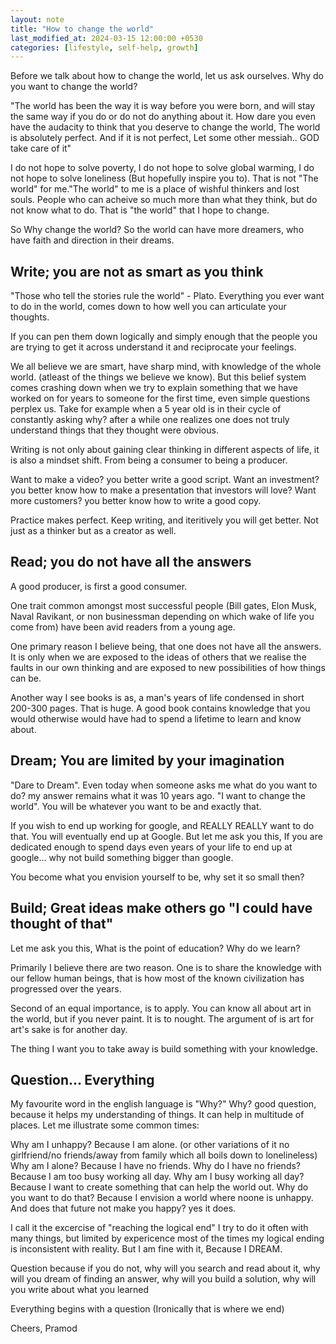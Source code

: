 ```yaml
---
layout: note
title: "How to change the world"
last_modified_at: 2024-03-15 12:00:00 +0530
categories: [lifestyle, self-help, growth]
---
```


Before we talk about how to change the world, let us ask ourselves. Why do you want to change the world?

"The world has been the way it is way before you were born, and will stay the same way if you do or do not do anything about it.
How dare you even have the audacity to think that you deserve to change the world, The world is absolutely perfect. And if it is not perfect, Let some other messiah.. GOD take care of it"

I do not hope to solve poverty, I do not hope to solve global warming, I do not hope to solve loneliness (But hopefully inspire you to).
That is not "The world" for me."The world" to me is a place of wishful thinkers and lost souls.
People who can acheive so much more than what they think, but do not know what to do.
That is "the world" that I hope to change.

So Why change the world? So the world can have more dreamers, who have faith and direction in their dreams.

## Write; you are not as smart as you think

"Those who tell the stories rule the world" - Plato. Everything you ever want to do in the world, comes down to how well you can articulate your thoughts.

If you can pen them down logically and simply enough that the people you are trying to get it across understand it and reciprocate your feelings.

We all believe we are smart, have sharp mind, with knowledge of the whole world. (atleast of the things we believe we know). But this belief system comes crashing down when we try to explain something that we have worked on for years to someone for the first time, even simple questions perplex us. Take for example when a 5 year old is in their cycle of constantly asking why? after a while one realizes one does not truly understand things that they thought were obvious.

Writing is not only about gaining clear thinking in different aspects of life, it is also a mindset shift. From being a consumer to being a producer.

Want to make a video? you better write a good script. Want an investment? you better know how to make a presentation that investors will love? Want more customers? you better know how to write a good copy.

Practice makes perfect. Keep writing, and iteritively you will get better. Not just as a thinker but as a creator as well.

## Read; you do not have all the answers

A good producer, is first a good consumer.

One trait common amongst most successful people (Bill gates, Elon Musk, Naval Ravikant, or non businessman depending on which wake of life you come from) have been avid readers from a young age.

One primary reason I believe being, that one does not have all the answers. It is only when we are exposed to the ideas of others that we realise the faults in our own thinking and are exposed to new possibilities of how things can be.

Another way I see books is as, a man's years of life condensed in short 200-300 pages. That is huge. A good book contains knowledge that you would otherwise would have had to spend a lifetime to learn and know about.

## Dream; You are limited by your imagination

"Dare to Dream". Even today when someone asks me what do you want to do? my answer remains what it was 10 years ago. "I want to change the world". You will be whatever you want to be and exactly that. 

If you wish to end up working for google, and REALLY REALLY want to do that. You will eventually end up at Google. But let me ask you this, If you are dedicated enough to spend days even years of your life to end up at google... why not build something bigger than google. 

You become what you envision yourself to be, why set it so small then?

## Build; Great ideas make others go "I could have thought of that"

Let me ask you this, What is the point of education? Why do we learn?

Primarily I believe there are two reason. One is to share the knowledge with our fellow human beings, that is how most of the known civilization has progressed over the years. 

Second of an equal importance, is to apply. You can know all about art in the world, but if you never paint. It is to nought. The argument of is art for art's sake is for another day.

The thing I want you to take away is build something with your knowledge.

## Question... Everything

My favourite word in the english language is "Why?" Why? good question, because it helps my understanding of things. It can help in multitude of places. Let me illustrate some common times:

Why am I unhappy? Because I am alone. (or other variations of it no girlfriend/no friends/away from family which all boils down to lonelineless) Why am I alone? Because I have no friends. Why do I have no friends? Because I am too busy working all day. Why am I busy working all day? Because I want to create something that can help the world out. Why do you want to do that? Because I envision a world where noone is unhappy. And does that future not make you happy? yes it does. 

I call it the excercise of "reaching the logical end" I try to do it often with many things, but limited by expericence most of the times my logical ending is inconsistent with reality. But I am fine with it, Because I DREAM.

Question because if you do not, why will you search and read about it, why will you dream of finding an answer, why will you build a solution, why will you write about what you learned

Everything begins with a question (Ironically that is where we end)

Cheers,
Pramod